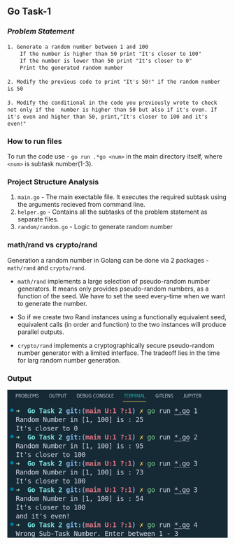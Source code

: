 ## Go Task-1

### _Problem Statement_
```
1. Generate a random number between 1 and 100
    If the number is higher than 50 print "It's closer to 100"
    If the number is lower than 50 print "It's closer to 0"
    Print the generated random number

2. Modify the previous code to print "It's 50!" if the random number is 50

3. Modify the conditional in the code you previously wrote to check not only if the  number is higher than 50 but also if it's even. If it's even and higher than 50, print,"It's closer to 100 and it's even!"
```

### How to run files
To run the code use - `go run .*go <num>` in the main directory itself, where `<num>` is subtask number(1-3).

### Project Structure Analysis
1. `main.go` - The main exectable file. It executes the required subtask using the arguments recieved from command line.
2. `helper.go` - Contains all the subtasks of the problem statement as separate files.
3. `random/random.go` - Logic to generate random number

### math/rand vs crypto/rand
Generation a random number in Golang can be done via 2 packages - `math/rand` and `crypto/rand`. 

- `math/rand` implements a large selection of pseudo-random number generators. It means only provides pseudo-random numbers, as a function of the seed. We have to set the seed every-time when we want to generate the number. 

- So if we create two Rand instances using a functionally equivalent seed, equivalent calls (in order and function) to the two instances will produce parallel outputs.

- `crypto/rand` implements a cryptographically secure pseudo-random number generator with a limited interface. The tradeoff lies in the time for larg random number generation.


### Output
<img src ="output.png">

